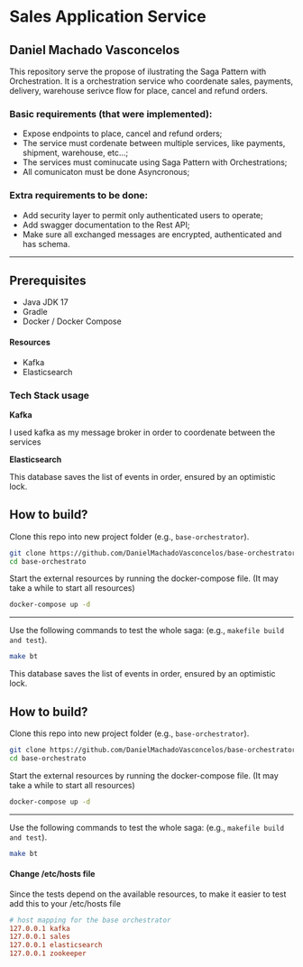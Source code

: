 # Sales Application Service
## Daniel Machado Vasconcelos

This repository serve the propose of ilustrating the Saga Pattern with Orchestration. 
It is a orchestration service who coordenate sales, payments, delivery, warehouse serivce flow for place, cancel and refund orders. 

### Basic requirements (that were implemented):
* Expose endpoints to place, cancel and refund orders;
* The service must cordenate between multiple services, like payments, shipment, warehouse, etc...;
* The services must cominucate using Saga Pattern with Orchestrations;
* All comunicaton must be done Asyncronous;

### Extra requirements to be done:
* Add security layer to permit only authenticated users to operate;
* Add swagger documentation to the Rest API;
* Make sure all exchanged messages are encrypted, authenticated and has schema.

---
Prerequisites
-------------

* Java JDK 17
* Gradle 
* Docker / Docker Compose

#### Resources
* Kafka
* Elasticsearch

### Tech Stack usage

**Kafka**

I used kafka as my message broker in order to coordenate between the services

**Elasticsearch**

This database saves the list of events in order, ensured by an optimistic lock.


## How to build?

Clone this repo into new project folder (e.g., `base-orchestrator`).

```bash
git clone https://github.com/DanielMachadoVasconcelos/base-orchestrator.git
cd base-orchestrato
```

Start the external resources by running the docker-compose file. (It may take a while to start all resources)
```bash
docker-compose up -d 
```
---

Use the following commands to test the whole saga: (e.g., `makefile build and test`).
```bash
make bt
```

This database saves the list of events in order, ensured by an optimistic lock.


## How to build?

Clone this repo into new project folder (e.g., `base-orchestrator`).

```bash
git clone https://github.com/DanielMachadoVasconcelos/base-orchestrator.git
cd base-orchestrato
```

Start the external resources by running the docker-compose file. (It may take a while to start all resources)
```bash
docker-compose up -d 
```
---

Use the following commands to test the whole saga: (e.g., `makefile build and test`).
```bash
make bt
```

#### Change /etc/hosts file
Since the tests depend on the available resources, to make it easier to test add this to your /etc/hosts file

```conf
# host mapping for the base orchestrator
127.0.0.1 kafka
127.0.0.1 sales
127.0.0.1 elasticsearch
127.0.0.1 zookeeper
```